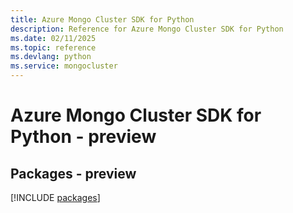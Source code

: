 ```yaml
---
title: Azure Mongo Cluster SDK for Python
description: Reference for Azure Mongo Cluster SDK for Python
ms.date: 02/11/2025
ms.topic: reference
ms.devlang: python
ms.service: mongocluster
---
```

# Azure Mongo Cluster SDK for Python - preview
## Packages - preview
[!INCLUDE [packages](mongo-cluster-index.md)]